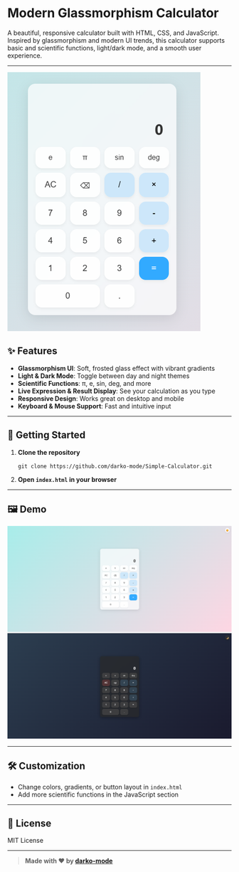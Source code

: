 # Modern Glassmorphism Calculator

A beautiful, responsive calculator built with HTML, CSS, and JavaScript.  
Inspired by glassmorphism and modern UI trends, this calculator supports basic and scientific functions, light/dark mode, and a smooth user experience.

---

![App Screenshot](./demo.png)

## ✨ Features

- **Glassmorphism UI**: Soft, frosted glass effect with vibrant gradients
- **Light & Dark Mode**: Toggle between day and night themes
- **Scientific Functions**: π, e, sin, deg, and more
- **Live Expression & Result Display**: See your calculation as you type
- **Responsive Design**: Works great on desktop and mobile
- **Keyboard & Mouse Support**: Fast and intuitive input

---

## 🚀 Getting Started

1. **Clone the repository**
   ```
   git clone https://github.com/darko-mode/Simple-Calculator.git
   ```
2. **Open `index.html` in your browser**

---

## 🖼️ Demo

![App Screenshot](./demo-light.png)
![App Screenshot](./demo-black.png)

---

## 🛠️ Customization

- Change colors, gradients, or button layout in `index.html`
- Add more scientific functions in the JavaScript section

---

## 📄 License

MIT License

---

> **Made with ❤️ by [darko-mode](https://github.com/darko-mode)**

